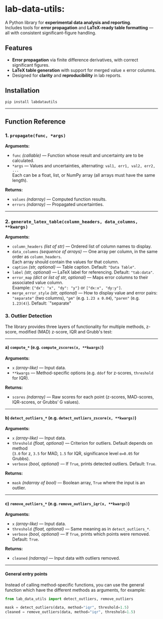 # lab-data-utils: 

A Python library for **experimental data analysis and reporting**.  
Includes tools for **error propagation** and **LaTeX-ready table formatting** — all with consistent significant-figure handling.

## Features

- **Error propagation** via finite difference derivatives, with correct significant figures.
- **LaTeX table generation** with support for merged value ± error columns.
- Designed for **clarity** and **reproducibility** in lab reports.

## Installation

```bash
pip install labdatautils
```
---

## Function Reference

### 1. `propagate(func, *args)`

**Arguments:**
- `func` *(callable)* — Function whose result and uncertainty are to be calculated.
- `*args` — Values and uncertainties, alternating: `val1, err1, val2, err2, ...`  
  Each can be a float, list, or NumPy array (all arrays must have the same length).

**Returns:**
- `values` *(ndarray)* — Computed function results.
- `errors` *(ndarray)* — Propagated uncertainties.

---

### 2. `generate_latex_table(column_headers, data_columns, **kwargs)`

**Arguments:**
- `column_headers` *(list of str)* — Ordered list of column names to display.
- `data_columns` *(sequence of arrays)* — One array per column, in the same order as `column_headers`.  
  Each array should contain the values for that column.
- `caption` *(str, optional)* — Table caption. Default: `"Data Table"`.
- `label` *(str, optional)* — LaTeX label for referencing. Default: `"tab:data"`.
- `error_map` *(dict or list of str, optional)* — Maps error columns to their associated value column.  
  Example: `{"dx": "x", "dy": "y"}` or `["dx:x", "dy:y"]`.
- `merge_error_style` *(str, optional)* — How to display value and error pairs:  
  `"separate"` (two columns), `"pm"` (e.g. `1.23 ± 0.04`), `"paren"` (e.g. `1.23(4)`). Default: `"separate"



### 3. Outlier Detection

The library provides three layers of functionality for multiple methods, z-score, modified (MAD) z-score, IQR and Grubb's test:

---

#### a) `compute_*` (e.g. `compute_zscores(x, **kwargs)`)

**Arguments:**
- `x` *(array-like)* — Input data.  
- `**kwargs` — Method-specific options (e.g. `ddof` for z-scores, `threshold` for IQR).  

**Returns:**
- `scores` *(ndarray)* — Raw scores for each point (z-scores, MAD-scores, IQR-scores, or Grubbs’ G values).  
  
---

#### b) `detect_outliers_*` (e.g. `detect_outliers_zscore(x, **kwargs)`)

**Arguments:**
- `x` *(array-like)* — Input data.  
- `threshold` *(float, optional)* — Criterion for outliers. Default depends on method  
  (`3.0` for z, `3.5` for MAD, `1.5` for IQR, significance level `α=0.05` for Grubbs).  
- `verbose` *(bool, optional)* — If `True`, prints detected outliers. Default: `True`.  

**Returns:**
- `mask` *(ndarray of bool)* — Boolean array, `True` where the input is an outlier.  

---

#### c) `remove_outliers_*` (e.g. `remove_outliers_iqr(x, **kwargs)`)

**Arguments:**
- `x` *(array-like)* — Input data.  
- `threshold` *(float, optional)* — Same meaning as in `detect_outliers_*`.  
- `verbose` *(bool, optional)* — If `True`, prints which points were removed. Default: `True`.  

**Returns:**
- `cleaned` *(ndarray)* — Input data with outliers removed.  

---

#### General entry points

Instead of calling method-specific functions, you can use the general function which have the different methods as arguments, for example:

```python
from lab_data_utils import detect_outliers, remove_outliers

mask = detect_outliers(data, method="iqr", threshold=1.5)
cleaned = remove_outliers(data, method="iqr", threshold=1.5)
